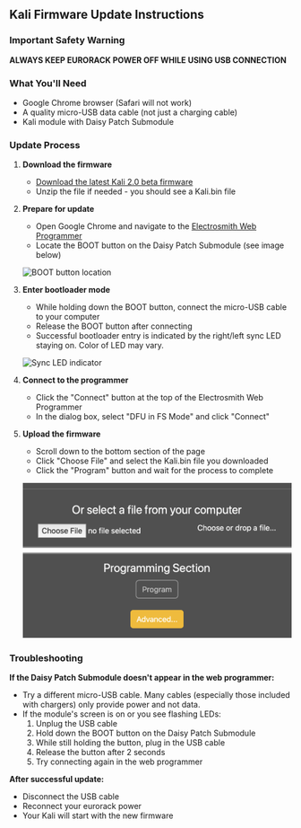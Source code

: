 ## Kali Firmware Update Instructions

### Important Safety Warning
**ALWAYS KEEP EURORACK POWER OFF WHILE USING USB CONNECTION**

### What You'll Need
- Google Chrome browser (Safari will not work)
- A quality micro-USB data cable (not just a charging cable)
- Kali module with Daisy Patch Submodule

### Update Process

1. **Download the firmware**
   - [Download the latest Kali 2.0 beta firmware](
   https://github.com/joemisra/kali/releases/tag/Beta)
   - Unzip the file if needed - you should see a Kali.bin file

2. **Prepare for update**
   - Open Google Chrome and navigate to the [Electrosmith Web Programmer](https://electro-smith.github.io/Programmer/)
   - Locate the BOOT button on the Daisy Patch Submodule (see image below)
   
   ![BOOT button location](https://user-images.githubusercontent.com/326734/189494464-a1afc99d-b773-4440-bfa1-7d2296a3fbbe.png)

3. **Enter bootloader mode**
   - While holding down the BOOT button, connect the micro-USB cable to your computer
   - Release the BOOT button after connecting
   - Successful bootloader entry is indicated by the right/left sync LED staying on. Color of LED may vary.
    
   ![Sync LED indicator](https://user-images.githubusercontent.com/326734/189494472-ecba0036-2e82-45a8-8dbf-5607bd30f60e.png)

4. **Connect to the programmer**
   - Click the "Connect" button at the top of the Electrosmith Web Programmer
   - In the dialog box, select "DFU in FS Mode" and click "Connect"

5. **Upload the firmware**
   - Scroll down to the bottom section of the page
   - Click "Choose File" and select the Kali.bin file you downloaded
   - Click the "Program" button and wait for the process to complete
   
   ![Uploader Section](uploader_section.png)

### Troubleshooting

**If the Daisy Patch Submodule doesn't appear in the web programmer:**
- Try a different micro-USB cable. Many cables (especially those included with chargers) only provide power and not data.
- If the module's screen is on or you see flashing LEDs:
  1. Unplug the USB cable
  2. Hold down the BOOT button on the Daisy Patch Submodule
  3. While still holding the button, plug in the USB cable
  4. Release the button after 2 seconds
  5. Try connecting again in the web programmer

**After successful update:**
- Disconnect the USB cable
- Reconnect your eurorack power
- Your Kali will start with the new firmware